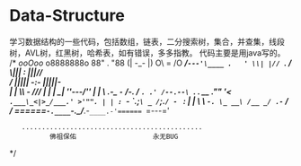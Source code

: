 # Data-Structure
学习数据结构的一些代码，包括数组，链表，二分搜索树，集合，并查集，线段树，AVL树，红黑树，哈希表，如有错误，多多指教。
代码主要是用java写的。
/*
                          _ooOoo_
                         o8888888o
                         88" . "88
                         (| -_- |)
                          O\ = /O
                      ____/`---'\____
                    .   ' \\| |// `.
                     / \\||| : |||// \
                   / _||||| -:- |||||- \
                     | | \\\ - /// | |
                   | \_| ''\---/'' | |
                    \ .-\__ `-` ___/-. /
                 ___`. .' /--.--\ `. . __
              ."" '< `.___\_<|>_/___.' >'"".
             | | : `- \`.;`\ _ /`;.`/ - ` : | |
               \ \ `-. \_ __\ /__ _/ .-` / /
       ======`-.____`-.___\_____/___.-`____.-'======
                          `=---='

       .............................................
              佛祖保佑                   永无BUG

*/




